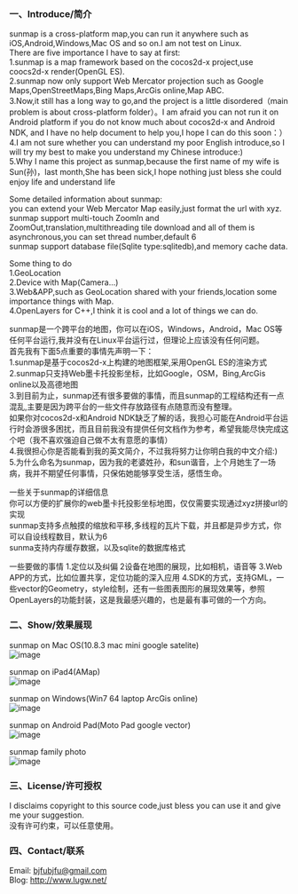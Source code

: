 ### 一、Introduce/简介

sunmap is a cross-platform map,you can run it anywhere such as iOS,Android,Windows,Mac OS and so on.I am not test on Linux.  
There are five importance I have to say at first:  
1.sunmap is a map framework based on the cocos2d-x project,use coocs2d-x render(OpenGL ES).  
2.sunmap now only support Web Mercator projection such as Google Maps,OpenStreetMaps,Bing Maps,ArcGis online,Map ABC.  
3.Now,it still has a long way to go,and the project is a little disordered（main problem is about cross-platform folder）。I am afraid you can not run it on Android platform if you do not know much about cocos2d-x and Android NDK,
and I have no help document to help you,I hope I can do this soon：）  
4.I am not sure whether you can understand my poor English introduce,so I will try my best to make you understand my Chinese introduce:)  
5.Why I name this project as sunmap,because the first name of my wife is Sun(孙)，last month,She has been sick,I hope nothing just bless she could enjoy life and understand life  

Some detailed information about sunmap:  
you can extend your Web Mercator Map easily,just format the url with xyz.  
sunmap support multi-touch ZoomIn and ZoomOut,translation,multithreading tile download and all of them is asynchronous,you can set thread number,default 6  
sunmap support database file(Sqlite type:sqlitedb),and memory cache data.  

Some thing to do  
1.GeoLocation  
2.Device with Map(Camera...)  
3.Web&APP,such as GeoLocation shared with your friends,location some importance things with Map.  
4.OpenLayers for C++,I think it is cool and a lot of things we can do.  

sunmap是一个跨平台的地图，你可以在iOS，Windows，Android，Mac OS等任何平台运行,我并没有在Linux平台运行过，但理论上应该没有任何问题。  
首先我有下面5点重要的事情先声明一下：  
1.sunmap是基于cocos2d-x上构建的地图框架,采用OpenGL ES的渲染方式  
2.sunmap只支持Web墨卡托投影坐标，比如Google，OSM，Bing,ArcGis online以及高德地图  
3.到目前为止，sunmap还有很多要做的事情，而且sunmap的工程结构还有一点混乱,主要是因为跨平台的一些文件存放路径有点随意而没有整理。  
如果你对cocos2d-x和Android NDK缺乏了解的话，我担心可能在Android平台运行时会游很多困扰，而且目前我没有提供任何文档作为参考，希望我能尽快完成这个吧（我不喜欢强迫自己做不太有意愿的事情）  
4.我很担心你是否能看到我的英文简介，不过我将努力让你明白我的中文介绍:)  
5.为什么命名为sunmap，因为我的老婆姓孙，和sun谐音，上个月她生了一场病，我并不期望任何事情，只保佑她能够享受生活，感悟生命。  

一些关于sunmap的详细信息  
你可以方便的扩展你的web墨卡托投影坐标地图，仅仅需要实现通过xyz拼接url的实现  
sunmap支持多点触摸的缩放和平移,多线程的瓦片下载，并且都是异步方式，你可以自设线程数目，默认为6  
sunma支持内存缓存数据，以及sqlite的数据库格式  

一些要做的事情
1.定位以及纠偏
2设备在地图的展现，比如相机，语音等
3.Web APP的方式，比如位置共享，定位功能的深入应用
4.SDK的方式，支持GML，一些vector的Geometry，style绘制，还有一些图表图形的展现效果等，参照OpenLayers的功能封装，这是我最感兴趣的，也是最有事可做的一个方向。

### 二、Show/效果展现

 sunmap on Mac OS(10.8.3 mac mini google satelite)  
 ![image](https://github.com/pasu/sunmap/raw/master/images/mac.png)
 
 sunmap on iPad4(AMap)  
 ![image](https://github.com/pasu/sunmap/raw/master/images/ipad4.png)
 
 sunmap on Windows(Win7 64 laptop ArcGis online)  
 ![image](https://github.com/pasu/sunmap/raw/master/images/win7.png)
 
 sunmap on Android Pad(Moto Pad google vector)  
 ![image](https://github.com/pasu/sunmap/raw/master/images/moto.png)
 
 sunmap family photo  
 ![image](https://github.com/pasu/sunmap/raw/master/images/family.png)

### 三、License/许可授权

I disclaims copyright to this source code,just bless you can use it and give me your suggestion.  
没有许可约束，可以任意使用。  

### 四、Contact/联系

Email: bjfubjfu@gmail.com  
Blog:   http://www.lugw.net/  
